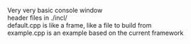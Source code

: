 Very very basic console window  
header files in ./incl/  
default.cpp is like a frame, like a file to build from  
example.cpp is an example based on the current framework  
